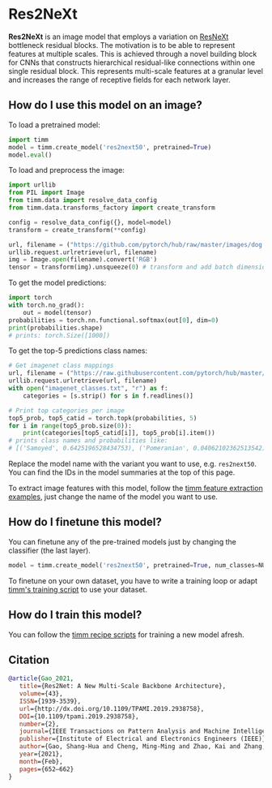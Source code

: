 # Res2NeXt

**Res2NeXt** is an image model that employs a variation on [ResNeXt](https://paperswithcode.com/method/resnext) bottleneck residual blocks. The motivation is to be able to represent features at multiple scales. This is achieved through a novel building block for CNNs that constructs hierarchical residual-like connections within one single residual block. This represents multi-scale features at a granular level and increases the range of receptive fields for each network layer.

## How do I use this model on an image?
To load a pretrained model:

```python
import timm
model = timm.create_model('res2next50', pretrained=True)
model.eval()
```

To load and preprocess the image:
```python 
import urllib
from PIL import Image
from timm.data import resolve_data_config
from timm.data.transforms_factory import create_transform

config = resolve_data_config({}, model=model)
transform = create_transform(**config)

url, filename = ("https://github.com/pytorch/hub/raw/master/images/dog.jpg", "dog.jpg")
urllib.request.urlretrieve(url, filename)
img = Image.open(filename).convert('RGB')
tensor = transform(img).unsqueeze(0) # transform and add batch dimension
```

To get the model predictions:
```python
import torch
with torch.no_grad():
    out = model(tensor)
probabilities = torch.nn.functional.softmax(out[0], dim=0)
print(probabilities.shape)
# prints: torch.Size([1000])
```

To get the top-5 predictions class names:
```python
# Get imagenet class mappings
url, filename = ("https://raw.githubusercontent.com/pytorch/hub/master/imagenet_classes.txt", "imagenet_classes.txt")
urllib.request.urlretrieve(url, filename) 
with open("imagenet_classes.txt", "r") as f:
    categories = [s.strip() for s in f.readlines()]

# Print top categories per image
top5_prob, top5_catid = torch.topk(probabilities, 5)
for i in range(top5_prob.size(0)):
    print(categories[top5_catid[i]], top5_prob[i].item())
# prints class names and probabilities like:
# [('Samoyed', 0.6425196528434753), ('Pomeranian', 0.04062102362513542), ('keeshond', 0.03186424449086189), ('white wolf', 0.01739676296710968), ('Eskimo dog', 0.011717947199940681)]
```

Replace the model name with the variant you want to use, e.g. `res2next50`. You can find the IDs in the model summaries at the top of this page.

To extract image features with this model, follow the [timm feature extraction examples](https://rwightman.github.io/pytorch-image-models/feature_extraction/), just change the name of the model you want to use.

## How do I finetune this model?
You can finetune any of the pre-trained models just by changing the classifier (the last layer).
```python
model = timm.create_model('res2next50', pretrained=True, num_classes=NUM_FINETUNE_CLASSES)
```
To finetune on your own dataset, you have to write a training loop or adapt [timm's training
script](https://github.com/rwightman/pytorch-image-models/blob/master/train.py) to use your dataset.

## How do I train this model?

You can follow the [timm recipe scripts](https://rwightman.github.io/pytorch-image-models/scripts/) for training a new model afresh.

## Citation

```BibTeX
@article{Gao_2021,
   title={Res2Net: A New Multi-Scale Backbone Architecture},
   volume={43},
   ISSN={1939-3539},
   url={http://dx.doi.org/10.1109/TPAMI.2019.2938758},
   DOI={10.1109/tpami.2019.2938758},
   number={2},
   journal={IEEE Transactions on Pattern Analysis and Machine Intelligence},
   publisher={Institute of Electrical and Electronics Engineers (IEEE)},
   author={Gao, Shang-Hua and Cheng, Ming-Ming and Zhao, Kai and Zhang, Xin-Yu and Yang, Ming-Hsuan and Torr, Philip},
   year={2021},
   month={Feb},
   pages={652–662}
}
```

<!--
Type: model-index
Collections:
- Name: Res2NeXt
  Paper:
    Title: 'Res2Net: A New Multi-scale Backbone Architecture'
    URL: https://paperswithcode.com/paper/res2net-a-new-multi-scale-backbone
Models:
- Name: res2next50
  In Collection: Res2NeXt
  Metadata:
    FLOPs: 5396798208
    Parameters: 24670000
    File Size: 99019592
    Architecture:
    - Batch Normalization
    - Convolution
    - Global Average Pooling
    - ReLU
    - Res2NeXt Block
    Tasks:
    - Image Classification
    Training Techniques:
    - SGD with Momentum
    - Weight Decay
    Training Data:
    - ImageNet
    Training Resources: 4x Titan Xp GPUs
    ID: res2next50
    LR: 0.1
    Epochs: 100
    Crop Pct: '0.875'
    Momentum: 0.9
    Batch Size: 256
    Image Size: '224'
    Weight Decay: 0.0001
    Interpolation: bilinear
  Code: https://github.com/rwightman/pytorch-image-models/blob/d8e69206be253892b2956341fea09fdebfaae4e3/timm/models/res2net.py#L207
  Weights: https://github.com/rwightman/pytorch-image-models/releases/download/v0.1-res2net/res2next50_4s-6ef7e7bf.pth
  Results:
  - Task: Image Classification
    Dataset: ImageNet
    Metrics:
      Top 1 Accuracy: 78.24%
      Top 5 Accuracy: 93.91%
-->
